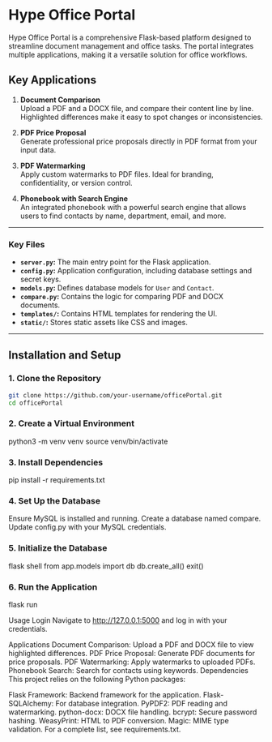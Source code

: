# Hype Office Portal

Hype Office Portal is a comprehensive Flask-based platform designed to streamline document management and office tasks. The portal integrates multiple applications, making it a versatile solution for office workflows.

## Key Applications

1. **Document Comparison**  
   Upload a PDF and a DOCX file, and compare their content line by line. Highlighted differences make it easy to spot changes or inconsistencies.

2. **PDF Price Proposal**  
   Generate professional price proposals directly in PDF format from your input data.

3. **PDF Watermarking**  
   Apply custom watermarks to PDF files. Ideal for branding, confidentiality, or version control.

4. **Phonebook with Search Engine**  
   An integrated phonebook with a powerful search engine that allows users to find contacts by name, department, email, and more.

---


### Key Files
- **`server.py`:** The main entry point for the Flask application.
- **`config.py`:** Application configuration, including database settings and secret keys.
- **`models.py`:** Defines database models for `User` and `Contact`.
- **`compare.py`:** Contains the logic for comparing PDF and DOCX documents.
- **`templates/`:** Contains HTML templates for rendering the UI.
- **`static/`:** Stores static assets like CSS and images.

---

## Installation and Setup

### 1. Clone the Repository
```bash
git clone https://github.com/your-username/officePortal.git
cd officePortal
```

### 2. Create a Virtual Environment
python3 -m venv venv
source venv/bin/activate


### 3. Install Dependencies
pip install -r requirements.txt


### 4. Set Up the Database
Ensure MySQL is installed and running.
Create a database named compare.
Update config.py with your MySQL credentials.


### 5. Initialize the Database
flask shell
from app.models import db
db.create_all()
exit()


### 6. Run the Application
flask run


Usage
Login
Navigate to http://127.0.0.1:5000 and log in with your credentials.

Applications
Document Comparison: Upload a PDF and DOCX file to view highlighted differences.
PDF Price Proposal: Generate PDF documents for price proposals.
PDF Watermarking: Apply watermarks to uploaded PDFs.
Phonebook Search: Search for contacts using keywords.
Dependencies
This project relies on the following Python packages:

Flask Framework: Backend framework for the application.
Flask-SQLAlchemy: For database integration.
PyPDF2: PDF reading and watermarking.
python-docx: DOCX file handling.
bcrypt: Secure password hashing.
WeasyPrint: HTML to PDF conversion.
Magic: MIME type validation.
For a complete list, see requirements.txt.



